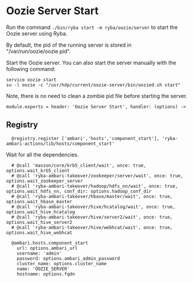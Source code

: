 
# Oozie Server Start

Run the command `./bin/ryba start -m ryba/oozie/server` to start the Oozie
server using Ryba.

By default, the pid of the running server is stored in
"/var/run/oozie/oozie.pid".

Start the Oozie server. You can also start the server manually with the
following command:

```
service oozie start
su -l oozie -c "/usr/hdp/current/oozie-server/bin/oozied.sh start"
```

Note, there is no need to clean a zombie pid file before starting the server.

    module.exports = header: 'Oozie Server Start', handler: (options) ->

## Registry

      @registry.register ['ambari','hosts','component_start'], 'ryba-ambari-actions/lib/hosts/component_start'

Wait for all the dependencies.

      # @call 'masson/core/krb5_client/wait', once: true, options.wait_krb5_client
      # @call 'ryba-ambari-takeover/zookeeper/server/wait', once: true, options.wait_zookeeper_server
      # @call 'ryba-ambari-takeover/hadoop/hdfs_nn/wait', once: true, options.wait_hdfs_nn, conf_dir: options.hadoop_conf_dir
      # @call 'ryba-ambari-takeover/hbase/master/wait', once: true, options.wait_hbase_master
      # @call 'ryba-ambari-takeover/hive/hcatalog/wait', once: true, options.wait_hive_hcatalog
      # @call 'ryba-ambari-takeover/hive/server2/wait', once: true, options.wait_hive_server2
      # @call 'ryba-ambari-takeover/hive/webhcat/wait', once: true, options.wait_hive_webhcat

      @ambari.hosts.component_start
        url: options.ambari_url
        username: 'admin'
        password: options.ambari_admin_password
        cluster_name: options.cluster_name
        name: 'OOZIE_SERVER'
        hostname: options.fqdn